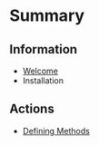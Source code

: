# Summary

## Information

* [Welcome](README.md)
* Installation

## Actions

* [Defining Methods](methods.md)

